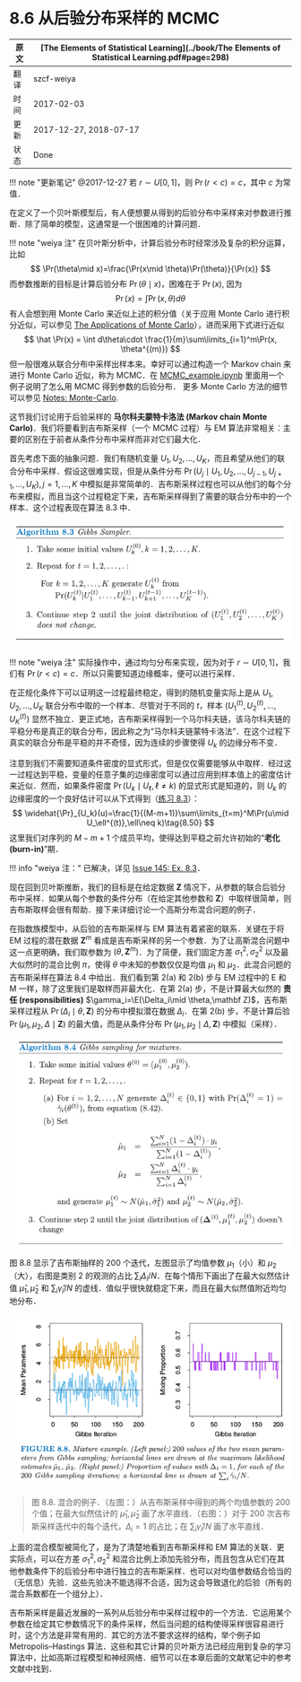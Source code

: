 # 8.6 从后验分布采样的 MCMC

| 原文   | [The Elements of Statistical Learning](../book/The Elements of Statistical Learning.pdf#page=298) |
| ---- | ---------------------------------------- |
| 翻译   | szcf-weiya                               |
| 时间   | 2017-02-03                               |
|更新|2017-12-27, 2018-07-17|
|状态|Done|

!!! note "更新笔记"
    @2017-12-27 若 $r\sim U[0,1]$，则 $\Pr(r < c)=c$，其中 $c$ 为常值．

在定义了一个贝叶斯模型后，有人便想要从得到的后验分布中采样来对参数进行推断．除了简单的模型，这通常是一个很困难的计算问题．

!!! note "weiya 注"
    在贝叶斯分析中，计算后验分布时经常涉及复杂的积分运算，比如
    $$
    \Pr(\theta\mid x)=\frac{\Pr(x\mid \theta)\Pr(\theta)}{\Pr(x)}
    $$
    而参数推断的目标是计算后验分布 $\Pr(\theta\mid x)$，困难在于 $\Pr(x)$, 因为
    $$
    \Pr(x) = \int \Pr(x, \theta)d\theta
    $$
    有人会想到用 Monte Carlo 来近似上述的积分值（关于应用 Monte Carlo 进行积分近似，可以参见 [The Applications of Monte Carlo](https://stats.hohoweiya.xyz//montecarlo/2017/09/07/The-Need-of-Monte-Carlo/)），进而采用下式进行近似
    $$
    \hat \Pr(x) = \int d\theta\cdot \frac{1}{m}\sum\limits_{i=1}^m\Pr(x, \theta^{(m)})
    $$
    但一般很难从联合分布中采样出样本来。幸好可以通过构造一个 Markov chain 来进行 Monte Carlo 近似，称为 MCMC．在 [MCMC_example.ipynb](http://nbviewer.jupyter.org/github/szcf-weiya/MonteCarlo/blob/master/MCMC/MCMC_example.ipynb) 里面用一个例子说明了怎么用 MCMC 得到参数的后验分布．
    更多 Monte Carlo 方法的细节可以参见 [Notes: Monte-Carlo](https://mc.hohoweiya.xyz/).


这节我们讨论用于后验采样的 **马尔科夫蒙特卡洛法 (Markov chain Monte Carlo)**．我们将要看到吉布斯采样（一个 MCMC 过程）与 EM 算法非常相关：主要的区别在于前者从条件分布中采样而非对它们最大化．

首先考虑下面的抽象问题．我们有随机变量 $U_1,U_2,\ldots,U_K$，而且希望从他们的联合分布中采样．假设这很难实现，但是从条件分布 $\Pr(U_j\mid U_1,U_2,\ldots,U_{j-1},U_{j+1},\ldots,U_K),j=1,\ldots,K$ 中模拟是非常简单的．吉布斯采样过程也可以从他们的每个分布来模拟，而且当这个过程稳定下来，吉布斯采样得到了需要的联合分布中的一个样本．这个过程表现在算法 8.3 中．

![](../img/08/alg8.3.png)

!!! note "weiya 注"
    实际操作中，通过均匀分布来实现，因为对于 $r\sim U[0,1]$，我们有 $\Pr(r < c)=c$．所以只需要知道边缘概率，便可以进行采样．

在正规化条件下可以证明这一过程最终稳定，得到的随机变量实际上是从 $U_1,U_2,\ldots,U_K$ 联合分布中取的一个样本．尽管对于不同的 $t$，样本 $(U_1^{(t)},U_2^{(t)},\ldots,U_K^{(t)})$ 显然不独立．更正式地，吉布斯采样得到一个马尔科夫链，该马尔科夫链的平稳分布是真正的联合分布，因此称之为“马尔科夫链蒙特卡洛法”．在这个过程下真实的联合分布是平稳的并不奇怪，因为连续的步骤使得 $U_k$ 的边缘分布不变．

注意到我们不需要知道条件密度的显式形式，但是仅仅需要能够从中取样．经过这一过程达到平稳，变量的任意子集的边缘密度可以通过应用到样本值上的密度估计来近似．然而，如果条件密度 $\Pr(U_k\mid U_\ell,\ell\neq k)$ 的显式形式是知道的，则 $U_k$ 的边缘密度的一个良好估计可以从下式得到（[练习 8.3](https://github.com/szcf-weiya/ESL-CN/issues/145)）：
$$
\widehat{\Pr}_{U_k}(u)=\frac{1}{(M-m+1)}\sum\limits_{t=m}^M\Pr(u\mid U_\ell^{(t)},\ell\neq k)\tag{8.50}
$$
这里我们对序列的 $M-m+1$ 个成员平均，使得达到平稳之前允许初始的“**老化 (burn-in)**”期．

!!! info "weiya 注："
    已解决，详见 [Issue 145: Ex. 8.3](https://github.com/szcf-weiya/ESL-CN/issues/145)．

现在回到贝叶斯推断，我们的目标是在给定数据 $\mathbf Z$ 情况下，从参数的联合后验分布中采样．如果从每个参数的条件分布（在给定其他参数和 $\mathbf Z$）中取样很简单，则吉布斯取样会很有帮助．接下来详细讨论一个高斯分布混合问题的例子．

在指数族模型中，从后验的吉布斯采样与 EM 算法有着紧密的联系．关键在于将 EM 过程的潜在数据 $\mathbf Z^m$ 看成是吉布斯采样的另一个参数．为了让高斯混合问题中这一点更明确，我们取参数为 $(\theta,\mathbf Z^m)$．为了简便，我们固定方差 $\sigma_1^2,\sigma^2_2$ 以及最大似然时的混合比例 $\pi$，使得 $\theta$ 中未知的参数仅仅是均值 $\mu_1$ 和 $\mu_2$．此混合问题的吉布斯采样在算法 8.4 中给出．我们看到第 2(a) 和 2(b) 步与 EM 过程中的 E 和 M 一样，除了这里我们是取样而非最大化．在第 2(a) 步，不是计算最大似然的 **责任 (responsibilities)** $\gamma_i=\E(\Delta_i\mid \theta,\mathbf Z)$，吉布斯采样过程从 $\Pr(\Delta_i\mid \theta,\mathbf Z)$ 的分布中模拟潜在数据 $\Delta_i$．在第 2(b) 步，不是计算后验  $\Pr(\mu_1,\mu_2,\Delta\mid \mathbf Z)$ 的最大值，而是从条件分布 $\Pr(\mu_1,\mu_2\mid \Delta,\mathbf Z)$ 中模拟（采样）．

![](../img/08/alg8.4.png)

图 8.8 显示了吉布斯抽样的 200 个迭代，左图显示了均值参数 $\mu_1$（小）和 $\mu_2$（大），右图是类别 2 的观测的占比 $\sum_i\Delta_i/N$．在每个情形下画出了在最大似然估计值 $\hat\mu_1,\hat\mu_2$ 和 $\sum_i\hat\gamma_i/N$ 的虚线．值似乎很快就稳定下来，而且在最大似然值附近均匀地分布．

![](../img/08/fig8.8.png)

> 图 8.8. 混合的例子．（左图：）从吉布斯采样中得到的两个均值参数的 200 个值；在最大似然估计的 $\hat\mu_1,\hat\mu_2$ 画了水平直线．（右图：）对于 200 次吉布斯采样迭代中的每个迭代，$\Delta_i=1$ 的占比；在 $\sum_i\hat\gamma_i/N$ 画了水平直线．

上面的混合模型被简化了，是为了清楚地看到吉布斯采样和 EM 算法的关联．更实际点，可以在方差 $\sigma^2_1,\sigma^2_2$ 和混合比例上添加先验分布，而且包含从它们在其他参数条件下的后验分布中进行独立的吉布斯采样．也可以对均值参数结合恰当的（无信息）先验．这些先验决不能选得不合适，因为这会导致退化的后验（所有的混合系数都在一个组分上）．

吉布斯采样是最近发展的一系列从后验分布中采样过程中的一个方法．它运用某个参数在给定其它参数情况下的条件采样，然后当问题的结构使得采样很容易进行时，这个方法是非常有用的．其它的方法不要求这样的结构，举个例子如 Metropolis–Hastings 算法．这些和其它计算的贝叶斯方法已经应用到复杂的学习算法中，比如高斯过程模型和神经网络．细节可以在本章后面的文献笔记中的参考文献中找到．
